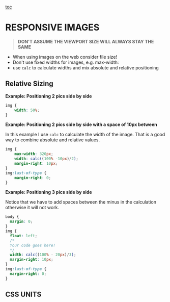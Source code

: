 [toc](README.md)

# RESPONSIVE IMAGES

> **DON'T ASSUME THE VIEWPORT SIZE WILL ALWAYS STAY THE SAME**

* When using images on the web consider file size!
* Don't use fixed widths for images, e.g. max-width: <percent>
* use `calc` to calculate widths and mix absolute and relative positioning


## Relative Sizing

**Example: Positioning 2 pics side by side**

```css
img {
	width: 50%;
}
```

**Example: Positioning 2 pics side by side with a space of 10px between**

In this example I use `calc` to calculate the width of the image. That is a good way to combine absolute and relative values.

```css
img {
	max-width: 320px;
	width: calc((100% -10px)/2);
	margin-right: 10px;
}
img:last-of-type {
	margin-right: 0;
}
```

**Example: Positioning 3 pics side by side**

Notice that we have to add spaces between the minus in the calculation otherwise it will not work.

```css
body {
  margin: 0;
}
img {
  float: left;
  /*
  Your code goes here!
  */
  width: calc((100% - 20px)/3);
  margin-right: 10px;
}
img:last-of-type {
  margin-right: 0;
}

```

## CSS UNITS